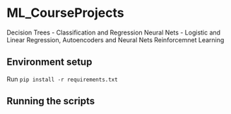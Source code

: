 # ML_CourseProjects



Decision Trees - Classification and Regression
Neural Nets - Logistic and Linear Regression, Autoencoders and Neural Nets
Reinforcemnet Learning

## Environment setup

Run `pip install -r requirements.txt`

## Running the scripts
